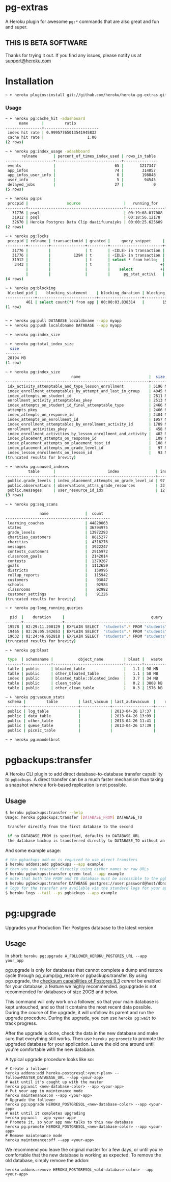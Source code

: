 # pg-extras

A Heroku plugin for awesome `pg:*` commands that are also great and fun and super.

## THIS IS BETA SOFTWARE

Thanks for trying it out. If you find any issues, please notify us at
support@heroku.com

# Installation

```bash
~ ➤ heroku plugins:install git://github.com/heroku/heroku-pg-extras.git
```

### Usage

``` bash
~ ➤ heroku pg:cache_hit -adashboard
      name      |         ratio
----------------+------------------------
 index hit rate | 0.99957765013541945832
 cache hit rate |                   1.00
(2 rows)

~ ➤ heroku pg:index_usage -adashboard
       relname       | percent_of_times_index_used | rows_in_table
---------------------+-----------------------------+---------------
 events              |                          65 |       1217347
 app_infos           |                          74 |        314057
 app_infos_user_info |                           0 |        198848
 user_info           |                           5 |         94545
 delayed_jobs        |                          27 |             0
(5 rows)

~ ➤ heroku pg:ps
 procpid |                 source                   |   running_for   | waiting |         query
---------+------------------------------------------+-----------------+---------+-----------------------
   31776 | psql                                     | 00:19:08.017088 | f       | <IDLE> in transaction
   31912 | psql                                     | 00:18:56.12178  | t       | select * from hello;
   32670 | Heroku Postgres Data Clip daaiifuuraiyks | 00:00:25.625609 | f       | BEGIN READ ONLY; select pg_sleep(60)
(2 rows)

~ ➤ heroku pg:locks
 procpid | relname | transactionid | granted |     query_snippet     |       age
---------+---------+---------------+---------+-----------------------+-----------------
   31776 |         |               | t       | <IDLE> in transaction | 00:19:29.837898
   31776 |         |          1294 | t       | <IDLE> in transaction | 00:19:29.837898
   31912 |         |               | t       | select * from hello;  | 00:19:17.94259
    3443 |         |               | t       |                      +| 00:00:00
         |         |               |         |    select            +|
         |         |               |         |      pg_stat_activi   |
(4 rows)

~ ➤ heroku pg:blocking
 blocked_pid |    blocking_statement    | blocking_duration | blocking_pid |                                        blocked_statement                           | blocked_duration
-------------+--------------------------+-------------------+--------------+------------------------------------------------------------------------------------+------------------
         461 | select count(*) from app | 00:00:03.838314   |        15682 | UPDATE "app" SET "updated_at" = '2013-03-04 15:07:04.746688' WHERE "id" = 12823149 | 00:00:03.821826
(1 row)


~ ➤ heroku pg:pull DATABASE localdbname --app myapp
~ ➤ heroku pg:push localdbname DATABASE --app myapp

~ ➤ heroku pg:index_size

~ ➤ heroku pg:total_index_size
  size
-------
 28194 MB
(1 row)

~ ➤ heroku pg:index_size
                             name                              |  size
---------------------------------------------------------------+---------
 idx_activity_attemptable_and_type_lesson_enrollment           | 5196 MB
 index_enrollment_attemptables_by_attempt_and_last_in_group    | 4045 MB
 index_attempts_on_student_id                                  | 2611 MB
 enrollment_activity_attemptables_pkey                         | 2513 MB
 index_attempts_on_student_id_final_attemptable_type           | 2466 MB
 attempts_pkey                                                 | 2466 MB
 index_attempts_on_response_id                                 | 2404 MB
 index_attempts_on_enrollment_id                               | 1957 MB
 index_enrollment_attemptables_by_enrollment_activity_id       | 1789 MB
 enrollment_activities_pkey                                    |  458 MB
 index_enrollment_activities_by_lesson_enrollment_and_activity |  402 MB
 index_placement_attempts_on_response_id                       |  109 MB
 index_placement_attempts_on_placement_test_id                 |  108 MB
 index_placement_attempts_on_grade_level_id                    |   97 MB
 index_lesson_enrollments_on_lesson_id                         |   93 MB
(truncated results for brevity)

~ ➤ heroku pg:unused_indexes
          table      |                       index                | index_size | index_scans
---------------------+--------------------------------------------+------------+-------------
 public.grade_levels | index_placement_attempts_on_grade_level_id | 97 MB      |           0
 public.observations | observations_attrs_grade_resources         | 33 MB      |           0
 public.messages     | user_resource_id_idx                       | 12 MB      |           0
(3 rows)

~ ➤ heroku pg:seq_scans

               name                |  count
-----------------------------------+----------
 learning_coaches                  | 44820063
 states                            | 36794975
 grade_levels                      | 13972293
 charities_customers               |  8615277
 charities                         |  4316276
 messages                          |  3922247
 contests_customers                |  2915972
 classroom_goals                   |  2142014
 contests                          |  1370267
 goals                             |  1112659
 districts                         |   158995
 rollup_reports                    |   115942
 customers                         |    93847
 schools                           |    92984
 classrooms                        |    92982
 customer_settings                 |    91226
(truncated results for brevity)

~ ➤ heroku pg:long_running_queries

  pid  |    duration     |                                      query
-------+-----------------+---------------------------------------------------------------------------------------
 19578 | 02:29:11.200129 | EXPLAIN SELECT  "students".* FROM "students"  WHERE "students"."id" = 1450645 LIMIT 1
 19465 | 02:26:05.542653 | EXPLAIN SELECT  "students".* FROM "students"  WHERE "students"."id" = 1889881 LIMIT 1
 19632 | 02:24:46.962818 | EXPLAIN SELECT  "students".* FROM "students"  WHERE "students"."id" = 1581884 LIMIT 1
(truncated results for brevity)

~ ➤ heroku pg:bloat

 type  | schemaname |           object_name         | bloat |   waste
-------+------------+-------------------------------+-------+----------
 table | public     | bloated_table                 |   1.1 | 98 MB
 table | public     | other_bloated_table           |   1.1 | 58 MB
 index | public     | bloated_table::bloated_index  |   3.7 | 34 MB
 table | public     | clean_table                   |   0.2 | 3808 kB
 table | public     | other_clean_table             |   0.3 | 1576 kB

~ ➤ heroku pg:vacuum_stats
 schema |         table         | last_vacuum | last_autovacuum  |    rowcount    | dead_rowcount  | autovacuum_threshold | expect_autovacuum
--------+-----------------------+-------------+------------------+----------------+----------------+----------------------+-------------------
 public | log_table             |             | 2013-04-26 17:37 |         18,030 |              0 |          3,656       |
 public | data_table            |             | 2013-04-26 13:09 |             79 |             28 |             66       |
 public | other_table           |             | 2013-04-26 11:41 |             41 |             47 |             58       |
 public | queue_table           |             | 2013-04-26 17:39 |             12 |          8,228 |             52       | yes
 public | picnic_table          |             |                  |             13 |              0 |             53       |

~ ➤ heroku pg:mandelbrot

```
# pgbackups:transfer

A Heroku CLI plugin to add direct database-to-database transfer
capability to `pgbackups`. A direct transfer can be a much faster
mechanism than taking a snapshot where a fork-based replication
is not possible.

## Usage

```bash
$ heroku pgbackups:transfer --help
Usage: heroku pgbackups:transfer [DATABASE_FROM] DATABASE_TO

 transfer directly from the first database to the second

 if no DATABASE_FROM is specified, defaults to DATABASE_URL
 the database backup is transferred directly to DATABASE_TO without an intermediate dump
```

And some example usage:

```bash
# the pgbackups add-on is required to use direct transfers
$ heroku addons:add pgbackups --app example
# then you can transfer directly using either names or raw URLs
$ heroku pgbackups:transfer green teal --app example
# note that both the FROM and TO database must be accessible to the pgbackups service
$ heroku pgbackups:transfer DATABASE postgres://user:password@host/dbname --app example
# logs for the transfer are available via the standard logs for your app
$ heroku logs --tail --ps pgbackups --app example
```

# pg:upgrade

Upgrades your Production Tier Postgres database to the latest version

## Usage

In short: `heroku pg:upgrade A_FOLLOWER_HEROKU_POSTGRES_URL --app your_app`

pg:upgrade is only for databases that cannot complete a dump and restore cycle
through pg_dump/pg_restore or pgbackups:transfer. By using pg:upgrade, the
[checksum capabilities of Postgres 9.3](https://wiki.postgresql.org/wiki/What's_new_in_PostgreSQL_9.3#Data_Checksums)
*cannot* be enabled for your database, a feature we highly recommended.
pg:upgrade is not recommended for databases of size 20GB and below.

This command will only work on a follower, so that your main database is kept
untouched, and so that it contains the most recent data possible. During the
course of the upgrade, it will unfollow its parent and run the upgrade
procedure. During the upgrade, you can use `heroku pg:wait` to track progress.

After the upgrade is done, check the data in the new database and make sure
that everything still works. Then use `heroku pg:promote` to promote the
upgraded database for your application. Leave the old one around until you're
comfortable with the new database.

A typical upgrade procedure looks like so:

    # Create a follower
    heroku addons:add heroku-postgresql:<your-plan> --follow=MASTER_DATABASE_URL --app <your-app>
    # Wait until it's cought up with the master
    heroku pg:wait <new-database-color> --app <your-app>
    # Put your app in maintenance mode
    heroku maintenance:on --app <your-app>
    # Upgrade the follower
    heroku pg:upgrade HEROKU_POSTGRESQL_<new-database-color> --app <your-app>
    # Wait until it completes upgrading
    heroku pg:wait --app <your-app>
    # Promote it, so your app now talks to this new database
    heroku pg:promote HEROKU_POSTGRESQL_<new-database-color> --app <your-app>
    # Remove maintenance mode
    heroku maintenance:off --app <your-app>

We recommend you leave the original master for a few days, or until you're
comfortable that the new database is working as expected. To remove the old
database, simply remove the addon:

    heroku addons:remove HEROKU_POSTGRESQL_<old-database-color> --app <your-app>

